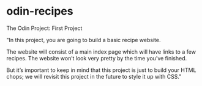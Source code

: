 # odin-recipes

The Odin Project: First Project 

"In this project, you are going to build a basic recipe website.

The website will consist of a main index page which will have links to a few recipes. The website won’t look very pretty by the time you’ve finished.

But it’s important to keep in mind that this project is just to build your HTML chops; we will revisit this project in the future to style it up with CSS."